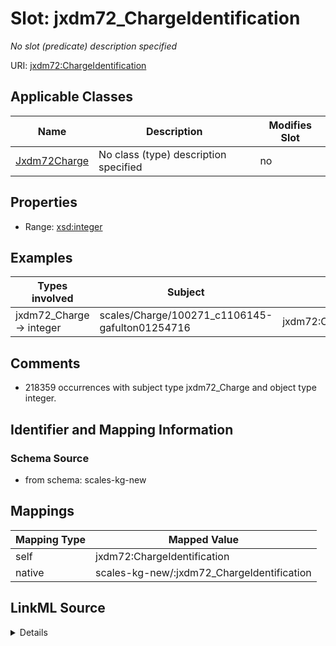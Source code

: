 

# Slot: jxdm72_ChargeIdentification


_No slot (predicate) description specified_





URI: [jxdm72:ChargeIdentification](http://release.niem.gov/niem/domains/jxdm/7.2/#ChargeIdentification)



<!-- no inheritance hierarchy -->





## Applicable Classes

| Name | Description | Modifies Slot |
| --- | --- | --- |
| [Jxdm72Charge](../classes/Jxdm72Charge.md) | No class (type) description specified |  no  |







## Properties

* Range: [xsd:integer](xsd:integer)






## Examples

| Types involved | Subject | Predicate | Object |
| --- | --- | --- | --- |
| jxdm72_Charge → integer | scales/Charge/100271_c1106145-gafulton01254716 | jxdm72:ChargeIdentification | 254716 |


## Comments

* 218359 occurrences with subject type jxdm72_Charge and object type integer.

## Identifier and Mapping Information







### Schema Source


* from schema: scales-kg-new




## Mappings

| Mapping Type | Mapped Value |
| ---  | ---  |
| self | jxdm72:ChargeIdentification |
| native | scales-kg-new/:jxdm72_ChargeIdentification |




## LinkML Source

<details>
```yaml
name: jxdm72_ChargeIdentification
description: No slot (predicate) description specified
comments:
- 218359 occurrences with subject type jxdm72_Charge and object type integer.
examples:
- description: jxdm72_Charge → integer
  object:
    example_object: '254716'
    example_object_type: integer
    example_predicate: jxdm72:ChargeIdentification
    example_subject: scales/Charge/100271_c1106145-gafulton01254716
    example_subject_type: jxdm72_Charge
from_schema: scales-kg-new
rank: 1000
slot_uri: jxdm72:ChargeIdentification
alias: jxdm72_ChargeIdentification
domain_of:
- jxdm72_Charge
range: integer

```
</details>